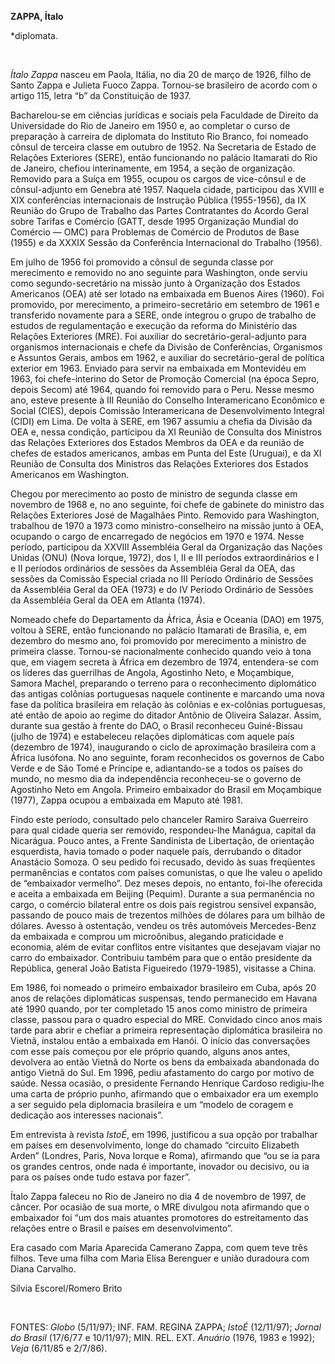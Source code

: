 **ZAPPA, Ítalo**

\*diplomata.

 

*Ítalo Zappa* nasceu em Paola, Itália, no dia 20 de março de 1926, filho
de Santo Zappa e Julieta Fuoco Zappa. Tornou-se brasileiro de acordo com
o artigo 115, letra “b” da Constituição de 1937.

Bacharelou-se em ciências jurídicas e sociais pela Faculdade de Direito
da Universidade do Rio de Janeiro em 1950 e, ao completar o curso de
preparação à carreira de diplomata do Instituto Rio Branco, foi nomeado
cônsul de terceira classe em outubro de 1952. Na Secretaria de Estado de
Relações Exteriores (SERE), então funcionando no palácio Itamarati do
Rio de Janeiro, chefiou interinamente, em 1954, a seção de organização.
Removido para a Suíça em 1955, ocupou os cargos de vice-cônsul e de
cônsul-adjunto em Genebra até 1957. Naquela cidade, participou das XVIII
e XIX conferências internacionais de Instrução Pública (1955-1956), da
IX Reunião do Grupo de Trabalho das Partes Contratantes do Acordo Geral
sobre Tarifas e Comércio (GATT, desde 1995 Organização Mundial do
Comércio — OMC) para Problemas de Comércio de Produtos de Base (1955) e
da XXXIX Sessão da Conferência Internacional do Trabalho (1956).

Em julho de 1956 foi promovido a cônsul de segunda classe por
merecimento e removido no ano seguinte para Washington, onde serviu como
segundo-secretário na missão junto à Organização dos Estados Americanos
(OEA) até ser lotado na embaixada em Buenos Aires (1960). Foi promovido,
por merecimento, a primeiro-secretário em setembro de 1961 e transferido
novamente para a SERE, onde integrou o grupo de trabalho de estudos de
regulamentação e execução da reforma do Ministério das Relações
Exteriores (MRE). Foi auxiliar do secretário-geral-adjunto para
organismos internacionais e chefe da Divisão de Conferências, Organismos
e Assuntos Gerais, ambos em 1962, e auxiliar do secretário-geral de
política exterior em 1963. Enviado para servir na embaixada em
Montevidéu em 1963, foi chefe-interino do Setor de Promoção Comercial
(na época Sepro, depois Secom) até 1964, quando foi removido para o
Peru. Nesse mesmo ano, esteve presente à III Reunião do Conselho
Interamericano Econômico e Social (CIES), depois Comissão Interamericana
de Desenvolvimento Integral (CIDI) em Lima. De volta à SERE, em 1967
assumiu a chefia da Divisão da OEA e, nessa condição, participou da XI
Reunião de Consulta dos Ministros das Relações Exteriores dos Estados
Membros da OEA e da reunião de chefes de estados americanos, ambas em
Punta del Este (Uruguai), e da XI Reunião de Consulta dos Ministros das
Relações Exteriores dos Estados Americanos em Washington.

Chegou por merecimento ao posto de ministro de segunda classe em
novembro de 1968 e, no ano seguinte, foi chefe de gabinete do ministro
das Relações Exteriores José de Magalhães Pinto. Removido para
Washington, trabalhou de 1970 a 1973 como ministro-conselheiro na missão
junto à OEA, ocupando o cargo de encarregado de negócios em 1970 e 1974.
Nesse período, participou da XXVIII Assembléia Geral da Organização das
Nações Unidas (ONU) (Nova Iorque, 1972), dos I, II e III períodos
extraordinários e I e II períodos ordinários de sessões da Assembléia
Geral da OEA, das sessões da Comissão Especial criada no III Período
Ordinário de Sessões da Assembléia Geral da OEA (1973) e do IV Período
Ordinário de Sessões da Assembléia Geral da OEA em Atlanta (1974).

Nomeado chefe do Departamento da África, Ásia e Oceania (DAO) em 1975,
voltou à SERE, então funcionando no palácio Itamarati de Brasília, e, em
dezembro do mesmo ano, foi promovido por merecimento a ministro de
primeira classe. Tornou-se nacionalmente conhecido quando veio à tona
que, em viagem secreta à África em dezembro de 1974, entendera-se com os
líderes das guerrilhas de Angola, Agostinho Neto, e Moçambique, Samora
Machel, preparando o terreno para o reconhecimento diplomático das
antigas colônias portuguesas naquele continente e marcando uma nova fase
da política brasileira em relação às colônias e ex-colônias portuguesas,
até então de apoio ao regime do ditador Antônio de Oliveira Salazar.
Assim, durante sua gestão à frente do DAO, o Brasil reconheceu
Guiné-Bissau (julho de 1974) e estabeleceu relações diplomáticas com
aquele país (dezembro de 1974), inaugurando o ciclo de aproximação
brasileira com a África lusófona. No ano seguinte, foram reconhecidos os
governos de Cabo Verde e de São Tomé e Príncipe e, adiantando-se a todos
os países do mundo, no mesmo dia da independência reconheceu-se o
governo de Agostinho Neto em Angola. Primeiro embaixador do Brasil em
Moçambique (1977), Zappa ocupou a embaixada em Maputo até 1981.

Findo este período, consultado pelo chanceler Ramiro Saraiva Guerreiro
para qual cidade queria ser removido, respondeu-lhe Manágua, capital da
Nicarágua. Pouco antes, a Frente Sandinista de Libertação, de orientação
esquerdista, havia tomado o poder naquele país, derrubando o ditador
Anastácio Somoza. O seu pedido foi recusado, devido às suas freqüentes
permanências e contatos com países comunistas, o que lhe valeu o apelido
de “embaixador vermelho”. Dez meses depois, no entanto, foi-lhe
oferecida e aceita a embaixada em Beijing (Pequim). Durante a sua
permanência no cargo, o comércio bilateral entre os dois país registrou
sensível expansão, passando de pouco mais de trezentos milhões de
dólares para um bilhão de dólares. Avesso à ostentação, vendeu os três
automóveis Mercedes-Benz da embaixada e comprou um microônibus, alegando
praticidade e economia, além de evitar conflitos entre visitantes que
desejavam viajar no carro do embaixador. Contribuiu também para que o
então presidente da República, general João Batista Figueiredo
(1979-1985), visitasse a China.

Em 1986, foi nomeado o primeiro embaixador brasileiro em Cuba, após 20
anos de relações diplomáticas suspensas, tendo permanecido em Havana até
1990 quando, por ter completado 15 anos como ministro de primeira
classe, passou para o quadro especial do MRE. Convidado cinco anos mais
tarde para abrir e chefiar a primeira representação diplomática
brasileira no Vietnã, instalou então a embaixada em Hanói. O início das
conversações com esse país começou por ele próprio quando, alguns anos
antes, devolvera ao então Vietnã do Norte os bens da embaixada
abandonada do antigo Vietnã do Sul. Em 1996, pediu afastamento do cargo
por motivo de saúde. Nessa ocasião, o presidente Fernando Henrique
Cardoso redigiu-lhe uma carta de próprio punho, afirmando que o
embaixador era um exemplo a ser seguido pela diplomacia brasileira e um
“modelo de coragem e dedicação aos interesses nacionais”.

Em entrevista à revista *IstoÉ*, em 1996, justificou a sua opção por
trabalhar em países em desenvolvimento, longe do chamado “circuito
Elizabeth Arden” (Londres, Paris, Nova Iorque e Roma), afirmando que “ou
se ia para os grandes centros, onde nada é importante, inovador ou
decisivo, ou ia para os países onde tudo estava por fazer”.

Ítalo Zappa faleceu no Rio de Janeiro no dia 4 de novembro de 1997, de
câncer. Por ocasião de sua morte, o MRE divulgou nota afirmando que o
embaixador foi “um dos mais atuantes promotores do estreitamento das
relações entre o Brasil e países em desenvolvimento”.

Era casado com Maria Aparecida Camerano Zappa, com quem teve três
filhos. Teve uma filha com Maria Elisa Berenguer e união duradoura com
Diana Carvalho.

Sílvia Escorel/Romero Brito

 

FONTES: *Globo* (5/11/97); INF. FAM. REGINA ZAPPA; *IstoÉ* (12/11/97);
*Jornal do Brasil* (17/6/77 e 10/11/97); MIN. REL. EXT. *Anuário* (1976,
1983 e 1992); *Veja* (6/11/85 e 2/7/86).

 

